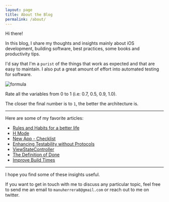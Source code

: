 ```yaml
---
layout: page
title: About the Blog
permalink: /about/
---
```


Hi there! 

In this blog, I share my thoughts and insights mainly about iOS development, building software, best practices, some books and productivity tips.

I'd say that I'm a `purist` of the things that work as expected and that are easy to maintain. I also put a great amount of effort into automated testing for software.

![formula]({{static.static_files}}/resources/about/formula.png)

Rate all the variables from 0 to 1 (i.e: 0.7, 0.5, 0.9, 1.0).

The closer the final number is to `1`, the better the architecture is.

---

Here are some of my favorite articles:

* [Rules and Habits for a better life](/2022-01-15-rules-and-habits/)
* [H Mode](/2022-10-26-h-mode/)
* [New App - Checklist](/2022-12-24-new-app-checklist/)
* [Enhancing Testability without Protocols](/2023-02-03-enhancing-testability-without-protocols/)
* [ViewStateController](/2023-03-04-view-state-controller/)
* [The Definition of Done](/2023-05-13-the-definition-of-done/)
* [Improve Build Times](/2023-08-18-improve-build-times-in-spm-packages-and-in-your-apps/)

---

I hope you find some of these insights useful.

If you want to get in touch with me to discuss any particular topic, feel free to send me an email to `manuherrera8@gmail.com` or reach out to me on twitter.

